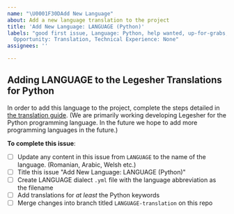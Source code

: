 ```yaml
---
name: "\U0001F30DAdd New Language"
about: Add a new language translation to the project
title: 'Add New Language: LANGUAGE (Python)'
labels: "good first issue, Language: Python, help wanted, up-for-grabs, \U0001F30D
  Opportunity: Translation, Technical Experience: None"
assignees: ''

---
```


## Adding LANGUAGE to the Legesher Translations for Python

In order to add this language to the project, complete the steps detailed in [the translation guide](https://docs.legesher.io/guide/contributor/translation-guide). (We are primarily working developing Legesher for the Python programming language. In the future we hope to add more programming languages in the future.)

**To complete this issue**:
- [ ] Update any content in this issue from `LANGUAGE` to the name of the language. (Romanian, Arabic, Welsh etc.)
- [ ] Title this issue "Add New Language: LANGUAGE (Python)"
- [ ] Create LANGUAGE dialect `.yml` file with the language abbreviation as the filename
- [ ] Add translations for _at least_ the Python keywords
- [ ] Merge changes into branch titled `LANGUAGE-translation` on this repo
